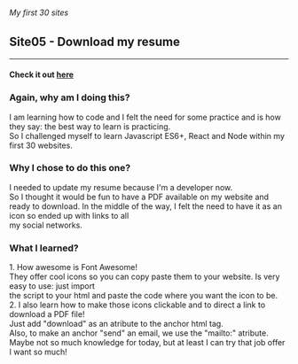 ###### My first 30 sites
## Site05 - Download my resume

__________________________________________________________________________________

#### Check it out [here](https://www.yvesalazar.com/projects/30sites/site05_resume/index.html)

### Again, why am I doing this?
<p> I am learning how to code and I felt the need for some practice and is how they say: the best way to learn is practicing. <br>
So I challenged myself to learn Javascript ES6+, React and Node within my first 30 websites. </p>

### Why I chose to do this one?
<p> I needed to update my resume because I'm a developer now. <br>
So I thought it would be fun to have a PDF available on my website and ready to download.
In the middle of the way, I felt the need to have it as an icon so ended up with links to all <br>
my social networks.  
</p>

### What I learned?
<p> 
1. How awesome is Font Awesome! <br>
They offer cool icons so you can copy paste them to your website. Is very easy to use: just import<br>
the script to your html and paste the code where you want the icon to be. <br>
2. I also learn how to make those icons clickable and to direct a link to download a PDF file! <br>
Just add "download" as an atribute to the anchor html tag. <br>
Also, to make an anchor "send" an email, we use the "mailto:" atribute. <br>
Maybe not so much knowledge for today, but at least I can try that job offer I want so much!
</p>  
